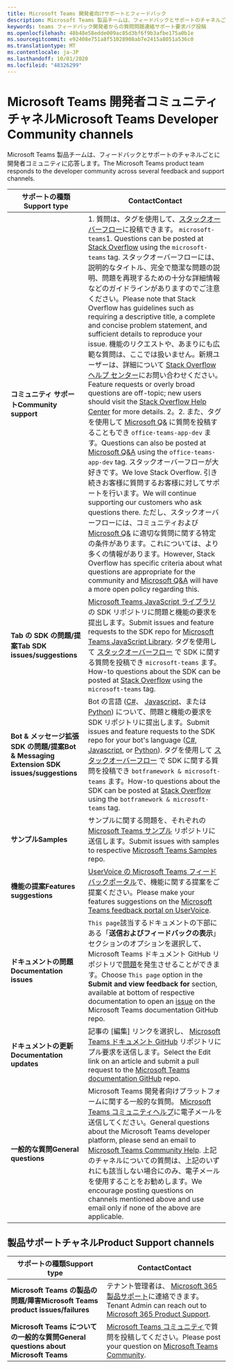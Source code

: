 ```yaml
---
title: Microsoft Teams 開発者向けサポートとフィードバック
description: Microsoft Teams 製品チームは、フィードバックとサポートのチャネルごとに開発者コミュニティに応答します。
keywords: teams フィードバック開発者からの質問問題連絡サポート要求バグ投稿
ms.openlocfilehash: 48b48e58edde009ac85d3bf6f9b3afbe175a0b1e
ms.sourcegitcommit: e92408e751a8f51028908ab7e2415a8051a536c0
ms.translationtype: MT
ms.contentlocale: ja-JP
ms.lasthandoff: 10/01/2020
ms.locfileid: "48326299"
---
```

# <a name="microsoft-teams-developer-community-channels"></a><span data-ttu-id="39fcc-104">Microsoft Teams 開発者コミュニティチャネル</span><span class="sxs-lookup"><span data-stu-id="39fcc-104">Microsoft Teams Developer Community channels</span></span>

<span data-ttu-id="39fcc-105">Microsoft Teams 製品チームは、フィードバックとサポートのチャネルごとに開発者コミュニティに応答します。</span><span class="sxs-lookup"><span data-stu-id="39fcc-105">The Microsoft Teams product team responds to the developer community across several feedback and support channels.</span></span>


|            <span data-ttu-id="39fcc-106">**サポートの種類**</span><span class="sxs-lookup"><span data-stu-id="39fcc-106">**Support type**</span></span>            |               <span data-ttu-id="39fcc-107">**Contact**</span><span class="sxs-lookup"><span data-stu-id="39fcc-107">**Contact**</span></span>                                                                                  |
|-----------------------------------------------------|---------------------------------------------------------------------------------------------------------------------------------------------------------------------------------------------------------------------------------------------------------------------------------------------------------------------------------------------------------------------------------------------------------------------------------------------------------------------------------------------------|
|         <span data-ttu-id="39fcc-108">**コミュニティ サポート**</span><span class="sxs-lookup"><span data-stu-id="39fcc-108">**Community support**</span></span>          | <span data-ttu-id="39fcc-109">1. 質問は、タグを使用して、[スタックオーバーフロー](https://stackoverflow.com/questions/tagged/microsoft-teams)に投稿できます。 `microsoft-teams`</span><span class="sxs-lookup"><span data-stu-id="39fcc-109">1. Questions can be posted at [Stack Overflow](https://stackoverflow.com/questions/tagged/microsoft-teams) using the `microsoft-teams` tag.</span></span> <span data-ttu-id="39fcc-110">スタックオーバーフローには、説明的なタイトル、完全で簡潔な問題の説明、問題を再現するための十分な詳細情報などのガイドラインがありますのでご注意ください。</span><span class="sxs-lookup"><span data-stu-id="39fcc-110">Please note that Stack Overflow has guidelines such as requiring a descriptive title, a complete and concise problem statement, and sufficient details to reproduce your issue.</span></span> <span data-ttu-id="39fcc-111">機能のリクエストや、あまりにも広範な質問は、ここでは扱いません。新規ユーザーは、詳細について [Stack Overflow ヘルプ センター](https://stackoverflow.com/help/how-to-ask)にお問い合わせください。</span><span class="sxs-lookup"><span data-stu-id="39fcc-111">Feature requests or overly broad questions are off-topic; new users should visit the [Stack Overflow Help Center](https://stackoverflow.com/help/how-to-ask) for more details.</span></span>                                                                                                                                                                        <span data-ttu-id="39fcc-112">2。</span><span class="sxs-lookup"><span data-stu-id="39fcc-112">2.</span></span> <span data-ttu-id="39fcc-113">また、タグを使用して [Microsoft Q&]( https://docs.microsoft.com/answers/topics/office-teams-app-dev.html) に質問を投稿することもでき `office-teams-app-dev` ます。</span><span class="sxs-lookup"><span data-stu-id="39fcc-113">Questions can also be posted at [Microsoft Q&A]( https://docs.microsoft.com/answers/topics/office-teams-app-dev.html) using the `office-teams-app-dev` tag.</span></span> <span data-ttu-id="39fcc-114">スタックオーバーフローが大好きです。</span><span class="sxs-lookup"><span data-stu-id="39fcc-114">We love Stack Overflow.</span></span> <span data-ttu-id="39fcc-115">引き続きお客様に質問するお客様に対してサポートを行います。</span><span class="sxs-lookup"><span data-stu-id="39fcc-115">We will continue supporting our customers who ask questions there.</span></span> <span data-ttu-id="39fcc-116">ただし、スタックオーバーフローには、コミュニティおよび [Microsoft Q&](/answers/topics/office-teams-app-dev.html) に適切な質問に関する特定の条件があります。これについては、より多くの情報があります。</span><span class="sxs-lookup"><span data-stu-id="39fcc-116">However, Stack Overflow has specific criteria about what questions are appropriate for the community and [Microsoft Q&A](/answers/topics/office-teams-app-dev.html) will have a more open policy regarding this.</span></span>                                                                                                    |
|        <span data-ttu-id="39fcc-117">**Tab の SDK の問題/提案**</span><span class="sxs-lookup"><span data-stu-id="39fcc-117">**Tab SDK issues/suggestions**</span></span>        |  <span data-ttu-id="39fcc-118">[Microsoft Teams JavaScript ライブラリ](https://github.com/OfficeDev/microsoft-teams-library-js)の SDK リポジトリに問題と機能の要求を提出します。</span><span class="sxs-lookup"><span data-stu-id="39fcc-118">Submit issues and feature requests to the SDK repo for [Microsoft Teams JavaScript Library](https://github.com/OfficeDev/microsoft-teams-library-js).</span></span> <span data-ttu-id="39fcc-119">タグを使用して [スタックオーバーフロー](https://stackoverflow.com/questions/tagged/microsoft-teams) で SDK に関する質問を投稿でき `microsoft-teams` ます。</span><span class="sxs-lookup"><span data-stu-id="39fcc-119">How-to questions about the SDK can be posted at [Stack Overflow](https://stackoverflow.com/questions/tagged/microsoft-teams) using the `microsoft-teams` tag.</span></span>                                                                                                                                                                                                                       |
|            <span data-ttu-id="39fcc-120">**Bot & メッセージ拡張 SDK の問題/提案**</span><span class="sxs-lookup"><span data-stu-id="39fcc-120">**Bot & Messaging Extension SDK issues/suggestions**</span></span>             |       <span data-ttu-id="39fcc-121">Bot の言語 ([C#](https://github.com/Microsoft/botbuilder-dotnet/)、 [Javascript](https://github.com/Microsoft/botbuilder-js)、または [Python](https://github.com/Microsoft/botbuilder-python)) について、問題と機能の要求を SDK リポジトリに提出します。</span><span class="sxs-lookup"><span data-stu-id="39fcc-121">Submit issues and feature requests to the SDK repo for your bot's language ([C#](https://github.com/Microsoft/botbuilder-dotnet/), [Javascript](https://github.com/Microsoft/botbuilder-js), or [Python](https://github.com/Microsoft/botbuilder-python)).</span></span> <span data-ttu-id="39fcc-122">タグを使用して [スタックオーバーフロー](https://stackoverflow.com/questions/tagged/botframewor%20microsoft-teams) で SDK に関する質問を投稿でき `botframework & microsoft-teams` ます。</span><span class="sxs-lookup"><span data-stu-id="39fcc-122">How-to questions about the SDK can be posted at [Stack Overflow](https://stackoverflow.com/questions/tagged/botframewor%20microsoft-teams) using the `botframework & microsoft-teams` tag.</span></span>                                                                                            |
| <span data-ttu-id="39fcc-123">**サンプル**</span><span class="sxs-lookup"><span data-stu-id="39fcc-123">**Samples**</span></span> |             <span data-ttu-id="39fcc-124">サンプルに関する問題を、それぞれの [Microsoft Teams サンプル](/microsoftteams/platform/tutorials/code-samples) リポジトリに送信します。</span><span class="sxs-lookup"><span data-stu-id="39fcc-124">Submit issues with samples to respective [Microsoft Teams Samples](/microsoftteams/platform/tutorials/code-samples) repo.</span></span>                                                                                                                                                                                            |
| <span data-ttu-id="39fcc-125">**機能の提案**</span><span class="sxs-lookup"><span data-stu-id="39fcc-125">**Features suggestions**</span></span>             |      <span data-ttu-id="39fcc-126">[UserVoice の Microsoft Teams フィードバックポータル](https://microsoftteams.uservoice.com/forums/555103-public-preview/category/182881-developer-platform)で、機能に関する提案をご提案ください。</span><span class="sxs-lookup"><span data-stu-id="39fcc-126">Please make your features suggestions on the [Microsoft Teams feedback portal on UserVoice](https://microsoftteams.uservoice.com/forums/555103-public-preview/category/182881-developer-platform).</span></span>                                                                                                                                                            |
|        <span data-ttu-id="39fcc-127">**ドキュメントの問題**</span><span class="sxs-lookup"><span data-stu-id="39fcc-127">**Documentation issues**</span></span>        |                                                                                                                                                                      <span data-ttu-id="39fcc-128">`This page`該当するドキュメントの下部にある「**送信およびフィードバックの表示**」セクションのオプションを選択して、Microsoft Teams ドキュメント GitHub リポジトリで[問題](https://github.com/MicrosoftDocs/msteams-docs/issues)を発生させることができます。</span><span class="sxs-lookup"><span data-stu-id="39fcc-128">Choose `This page` option in the **Submit and view feedback for** section, available at bottom of respective documentation to open an [issue](https://github.com/MicrosoftDocs/msteams-docs/issues) on the Microsoft Teams documentation GitHub repo.</span></span>                                                                                                                                                                      |
|       <span data-ttu-id="39fcc-129">**ドキュメントの更新**</span><span class="sxs-lookup"><span data-stu-id="39fcc-129">**Documentation updates**</span></span>        | <span data-ttu-id="39fcc-130">記事の [編集] リンクを選択し、 [Microsoft Teams ドキュメント GitHub](https://github.com/MicrosoftDocs/msteams-docs) リポジトリにプル要求を送信します。</span><span class="sxs-lookup"><span data-stu-id="39fcc-130">Select the Edit link on an article and submit a pull request to the [Microsoft Teams documentation GitHub](https://github.com/MicrosoftDocs/msteams-docs) repo.</span></span>                                                                                                                                                                      |
|          <span data-ttu-id="39fcc-131">**一般的な質問**</span><span class="sxs-lookup"><span data-stu-id="39fcc-131">**General questions**</span></span>         |          <span data-ttu-id="39fcc-132">Microsoft Teams 開発者向けプラットフォームに関する一般的な質問。 [Microsoft Teams コミュニティヘルプ](mailto:microsoftteamsdev@microsoft.com)に電子メールを送信してください。</span><span class="sxs-lookup"><span data-stu-id="39fcc-132">General questions about the Microsoft Teams developer platform, please send an email to [Microsoft Teams Community Help](mailto:microsoftteamsdev@microsoft.com).</span></span> <span data-ttu-id="39fcc-133">上記のチャネルについての質問は、上記のいずれにも該当しない場合にのみ、電子メールを使用することをお勧めします。</span><span class="sxs-lookup"><span data-stu-id="39fcc-133">We encourage posting questions on channels mentioned above and use email only if none of the above are applicable.</span></span>                                                                                                                                                                          |

## <a name="product-support-channels"></a><span data-ttu-id="39fcc-134">製品サポートチャネル</span><span class="sxs-lookup"><span data-stu-id="39fcc-134">Product Support channels</span></span>
|            <span data-ttu-id="39fcc-135">**サポートの種類**</span><span class="sxs-lookup"><span data-stu-id="39fcc-135">**Support type**</span></span>            |               <span data-ttu-id="39fcc-136">**Contact**</span><span class="sxs-lookup"><span data-stu-id="39fcc-136">**Contact**</span></span>                                                                                  |
|-----------------------------------------------------|---------------------------------------------------------------------------------------------------------------------------------------------------------------------------------------------------------------------------------------------------------------------------------------------------------------------------------------------------------------------------------------------------------------------------------------------------------------------------------------------------|
|         <span data-ttu-id="39fcc-137">**Microsoft Teams の製品の問題/障害**</span><span class="sxs-lookup"><span data-stu-id="39fcc-137">**Microsoft Teams product issues/failures**</span></span>          | <span data-ttu-id="39fcc-138">テナント管理者は、 [Microsoft 365 製品サポート](/microsoft-365/admin/contact-support-for-business-products)に連絡できます。</span><span class="sxs-lookup"><span data-stu-id="39fcc-138">Tenant Admin can reach out to [Microsoft 365 Product Support](/microsoft-365/admin/contact-support-for-business-products).</span></span>                                                            |
|        <span data-ttu-id="39fcc-139">**Microsoft Teams についての一般的な質問**</span><span class="sxs-lookup"><span data-stu-id="39fcc-139">**General questions about Microsoft Teams**</span></span>        |  <span data-ttu-id="39fcc-140">[Microsoft Teams コミュニティ](https://answers.microsoft.com/en-us/msteams/forum)で質問を投稿してください。</span><span class="sxs-lookup"><span data-stu-id="39fcc-140">Please post your question on [Microsoft Teams Community](https://answers.microsoft.com/en-us/msteams/forum).</span></span>               |                                                                                                                                                         
